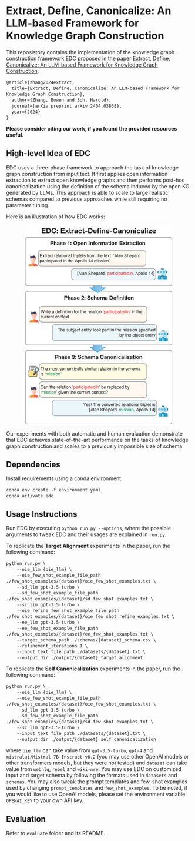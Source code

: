 # Extract, Define, Canonicalize: An LLM-based Framework for Knowledge Graph Construction

This reposistory contains the implementation of the knowledge graph construction framework EDC proposed in the paper [Extract, Define, Canonicalize: An LLM-based Framework for Knowledge Graph Construction](https://arxiv.org/abs/2404.03868).
```
@article{zhang2024extract,
  title={Extract, Define, Canonicalize: An LLM-based Framework for Knowledge Graph Construction},
  author={Zhang, Bowen and Soh, Harold},
  journal={arXiv preprint arXiv:2404.03868},
  year={2024}
}
```
**Please consider citing our work, if you found the provided resources useful.**

## High-level Idea of EDC

EDC uses a three-phase framework to approach the task of knowledge graph construction from input text. It first applies open information extraction to extract open knowledge graphs and then performs post-hoc canonicalization using the definition of the schema induced by the open KG generated by LLMs. This approach is able to scale to large realistic schemas compared to previous approaches while still requiring no parameter tuning.

Here is an illustration of how EDC works:
<p align="center">
  <img src="./assets/main_fig.png" width="400">
</p>

Our experiments with both automatic and human evaluation demonstrate that EDC achieves state-of-the-art performance on the tasks of knowledge graph construction and scales to a previously impossible size of schema.

## Dependencies
Install requirements using a conda environment:

```
conda env create -f environment.yaml
conda activate edc
```

## Usage Instructions

Run EDC by executing `python run.py --options`, where the possible arguments to tweak EDC and their usages are explained in `run.py`.

To replicate the **Target Alignment** experiments in the paper, run the following command:
 
```
python run.py \
    --oie_llm {oie_llm} \
    --oie_few_shot_example_file_path ./few_shot_examples/{dataset}/oie_few_shot_examples.txt \
    --sd_llm gpt-3.5-turbo \
    --sd_few_shot_example_file_path ./few_shot_examples/{dataset}/sd_few_shot_examples.txt \
    --sc_llm gpt-3.5-turbo \
    --oie_refine_few_shot_example_file_path ./few_shot_examples/{dataset}/oie_few_shot_refine_examples.txt \
    --ee_llm gpt-3.5-turbo \
    --ee_few_shot_example_file_path ./few_shot_examples/{dataset}/ee_few_shot_examples.txt \
    --target_schema_path ./schemas/{dataset}_schema.csv \
    --refinement_iterations 1 \
    --input_text_file_path ./datasets/{dataset}.txt \
    --output_dir ./output/{dataset}_target_alignment
```

To replicate the **Self Canonicalization** experiments in the paper, run the following command:

```
python run.py \
    --oie_llm {oie_llm} \
    --oie_few_shot_example_file_path ./few_shot_examples/{dataset}/oie_few_shot_examples.txt \
    --sd_llm gpt-3.5-turbo \
    --sd_few_shot_example_file_path ./few_shot_examples/{dataset}/sd_few_shot_examples.txt \
    --sc_llm gpt-3.5-turbo \
    --input_text_file_path ./datasets/{dataset}.txt \
    --output_dir ./output/{dataset}_self_canonicalization
```

where `oie_llm` can take value from `gpt-3.5-turbo`, `gpt-4` and `mistralai/Mistral-7B-Instruct-v0.2` (you may use other OpenAI models or other transformers models, but they were not tested) and `dataset` can take value from `webnlg`, `rebel` and `wiki-nre`. You may use EDC on customized input and target schema by following the formats used in `datasets` and `schemas`. You may also tweak the prompt templates and few-shot examples used by changing `prompt_templates` and `few_shot_examples`. To be noted, if you would like to use OpenAI models, please set the environment variable `OPENAI_KEY` to your own API key.

## Evaluation

Refer to `evaluate` folder and its README.
